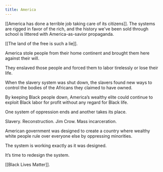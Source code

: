```yaml
---
title: America
---
```

[[America has done a terrible job taking care of its citizens]]. The systems are rigged in favor of the rich, and the history we've been sold through school is littered with America-as-savior propaganda.

[[The land of the free is such a lie]].

America stole people from their home continent and brought them here against their will.

They enslaved those people and forced them to labor tirelessly or lose their life.

When the slavery system was shut down, the slavers found new ways to control the bodies of the Africans they claimed to have owned.

By keeping Black people down, America’s wealthy elite could continue to exploit Black labor for profit without any regard for Black life.

One system of oppression ends and another takes its place.

Slavery.
Reconstruction.
Jim Crow.
Mass incarceration.

American government was designed to create a country where wealthy white people rule over everyone else by oppressing minorities.

The system is working exactly as it was designed.

It’s time to redesign the system. 

[[Black Lives Matter]].
